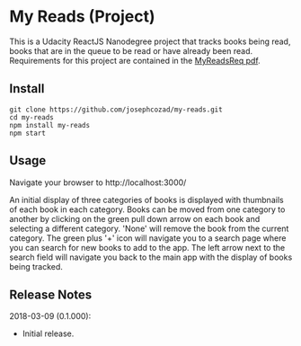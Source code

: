 # My Reads (Project)

This is a Udacity ReactJS Nanodegree project that tracks books being read, books that are in the queue to be read or have already been read. Requirements for this project are contained in the [MyReadsReq pdf](https://github.com/josephcozad/my-reads/blob/master/MyReadsReq.pdf).

## Install

```
git clone https://github.com/josephcozad/my-reads.git
cd my-reads
npm install my-reads
npm start
```

## Usage

Navigate your browser to http://localhost:3000/

An initial display of three categories of books is displayed with thumbnails of each book in each category. Books can be moved from one category to another by clicking on the green pull down arrow on each book and selecting a different category. 'None' will remove the book from the current category. The green plus '+' icon will navigate you to a search page where you can search for new books to add to the app. The left arrow next to the search field will navigate you back to the main app with the display of books being tracked.

## Release Notes

2018-03-09 (0.1.000):

* Initial release.
